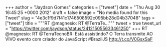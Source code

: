 
+++
author = "Jaydson Gomes"
categories = ["tweet"]
date = "Thu Aug 30 16:45:25 +0000 2012"
draft = false
image = "No media found for this Tweet"
slug = "4e3c1f9d7f41c1746508592c095bb28d04b37048"
tags = ["tweet"]
title = """RT @magnesio: RT @TerraTe..."""
tweet = true
tweet_url = "https://twitter.com/jaydson/status/241215055633461250"
+++
RT @magnesio: RT @TerraTecnoBR: Está assistindo? O Terra transmite AO VIVO evento com criador do JavaScript #BrazilJS http://t.co/V0GsxSaF
